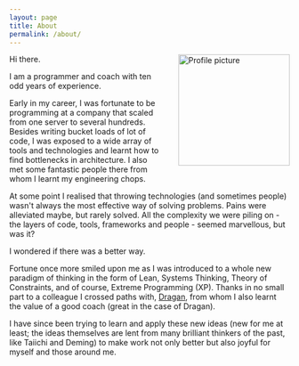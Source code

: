 ```yaml
---
layout: page
title: About
permalink: /about/
---
```


<img src="/assets/images/about/profile_picture.jpeg" width="200" alt="Profile picture" style="float:right; padding-left: 30px;">

Hi there.

I am a programmer and coach with ten odd years of experience.

Early in my career, I was fortunate to be programming at a company that scaled from one server to several hundreds. Besides writing bucket loads of lot of code, I was exposed to a wide array of tools and technologies and learnt how to find bottlenecks in architecture. I also met some fantastic people there from whom I learnt my engineering chops.

At some point I realised that throwing technologies (and sometimes people) wasn't always the most effective way of solving problems. Pains were alleviated maybe, but rarely solved. All the complexity we were piling on - the layers of code, tools, frameworks and people - seemed marvellous, but was it?

I wondered if there was a better way.

Fortune once more smiled upon me as I was introduced to a whole new paradigm of thinking in the form of Lean, Systems Thinking, Theory of Constraints, and of course, Extreme Programming (XP). Thanks in no small part to a colleague I crossed paths with, [Dragan](https://dragan-stepanovic.github.io/), from whom I also learnt the value of a good coach (great in the case of Dragan).

I have since been trying to learn and apply these new ideas (new for me at least; the ideas themselves are lent from many brilliant thinkers of the past, like Taiichi and Deming) to make work not only better but also joyful for myself and those around me.